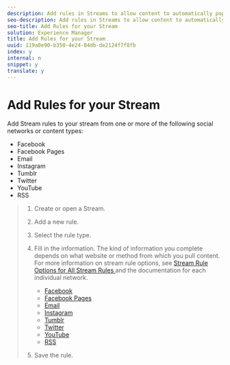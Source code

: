 ```yaml
---
description: Add rules in Streams to allow content to automatically populate an App or Folder based on these rules.
seo-description: Add rules in Streams to allow content to automatically populate an App or Folder based on these rules.
seo-title: Add Rules for your Stream
solution: Experience Manager
title: Add Rules for your Stream
uuid: 119a0e90-b350-4e24-84db-de2124f7f8fb
index: y
internal: n
snippet: y
translate: y
---
```


# Add Rules for your Stream

Add Stream rules to your stream from one or more of the following social networks or content types:

* Facebook
* Facebook Pages
* Email
* Instagram
* Tumblr
* Twitter
* YouTube
* RSS

>1. Create or open a Stream.
>1. Add a new rule.
>1. Select the rule type.
>1. Fill in the information. The kind of information you complete depends on what website or method from which you pull content. For more information on stream rule options, see [ Stream Rule Options for All Stream Rules ](c_stream_rule_options_for_all_stream_rules.md#c_stream_rule_options_for_all_stream_rules)and the documentation for each individual network.
>    
>    * [ Facebook](c_facebook_rules.md#c_facebook_rules)
>    * [ Facebook Pages](c_facebook_page_rules.md#c_facebook_page_rules)
>    * [ Email](c_email_rules.md#c_email_rules)
>    * [ Instagram](c_instagram_rules.md#c_instagram_rules)
>    * [ Tumblr](c_tumblr_rules.md#c_tumblr_rules)
>    * [ Twitter](c_twitter_rules.md#c_twitter_rules)
>    * [ YouTube](c_youtube_rules.md#c_youtube_rules)
>    * [ RSS](c_rss_rules_streams.md#c_rss_rules_streams)
>    
>1. Save the rule.
